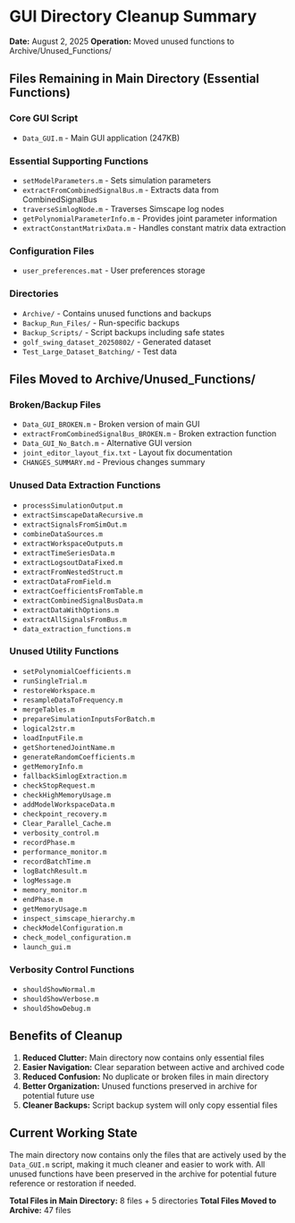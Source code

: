 # GUI Directory Cleanup Summary

**Date:** August 2, 2025
**Operation:** Moved unused functions to Archive/Unused_Functions/

## Files Remaining in Main Directory (Essential Functions)

### Core GUI Script
- `Data_GUI.m` - Main GUI application (247KB)

### Essential Supporting Functions
- `setModelParameters.m` - Sets simulation parameters
- `extractFromCombinedSignalBus.m` - Extracts data from CombinedSignalBus
- `traverseSimlogNode.m` - Traverses Simscape log nodes
- `getPolynomialParameterInfo.m` - Provides joint parameter information
- `extractConstantMatrixData.m` - Handles constant matrix data extraction

### Configuration Files
- `user_preferences.mat` - User preferences storage

### Directories
- `Archive/` - Contains unused functions and backups
- `Backup_Run_Files/` - Run-specific backups
- `Backup_Scripts/` - Script backups including safe states
- `golf_swing_dataset_20250802/` - Generated dataset
- `Test_Large_Dataset_Batching/` - Test data

## Files Moved to Archive/Unused_Functions/

### Broken/Backup Files
- `Data_GUI_BROKEN.m` - Broken version of main GUI
- `extractFromCombinedSignalBus_BROKEN.m` - Broken extraction function
- `Data_GUI_No_Batch.m` - Alternative GUI version
- `joint_editor_layout_fix.txt` - Layout fix documentation
- `CHANGES_SUMMARY.md` - Previous changes summary

### Unused Data Extraction Functions
- `processSimulationOutput.m`
- `extractSimscapeDataRecursive.m`
- `extractSignalsFromSimOut.m`
- `combineDataSources.m`
- `extractWorkspaceOutputs.m`
- `extractTimeSeriesData.m`
- `extractLogsoutDataFixed.m`
- `extractFromNestedStruct.m`
- `extractDataFromField.m`
- `extractCoefficientsFromTable.m`
- `extractCombinedSignalBusData.m`
- `extractDataWithOptions.m`
- `extractAllSignalsFromBus.m`
- `data_extraction_functions.m`

### Unused Utility Functions
- `setPolynomialCoefficients.m`
- `runSingleTrial.m`
- `restoreWorkspace.m`
- `resampleDataToFrequency.m`
- `mergeTables.m`
- `prepareSimulationInputsForBatch.m`
- `logical2str.m`
- `loadInputFile.m`
- `getShortenedJointName.m`
- `generateRandomCoefficients.m`
- `getMemoryInfo.m`
- `fallbackSimlogExtraction.m`
- `checkStopRequest.m`
- `checkHighMemoryUsage.m`
- `addModelWorkspaceData.m`
- `checkpoint_recovery.m`
- `Clear_Parallel_Cache.m`
- `verbosity_control.m`
- `recordPhase.m`
- `performance_monitor.m`
- `recordBatchTime.m`
- `logBatchResult.m`
- `logMessage.m`
- `memory_monitor.m`
- `endPhase.m`
- `getMemoryUsage.m`
- `inspect_simscape_hierarchy.m`
- `checkModelConfiguration.m`
- `check_model_configuration.m`
- `launch_gui.m`

### Verbosity Control Functions
- `shouldShowNormal.m`
- `shouldShowVerbose.m`
- `shouldShowDebug.m`

## Benefits of Cleanup

1. **Reduced Clutter:** Main directory now contains only essential files
2. **Easier Navigation:** Clear separation between active and archived code
3. **Reduced Confusion:** No duplicate or broken files in main directory
4. **Better Organization:** Unused functions preserved in archive for potential future use
5. **Cleaner Backups:** Script backup system will only copy essential files

## Current Working State

The main directory now contains only the files that are actively used by the `Data_GUI.m` script, making it much cleaner and easier to work with. All unused functions have been preserved in the archive for potential future reference or restoration if needed.

**Total Files in Main Directory:** 8 files + 5 directories
**Total Files Moved to Archive:** 47 files